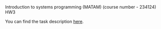 Introduction to systems programming (MATAM) (course number - 234124) HW3

You can find the task description [here](234124_HW3_task.pdf).
